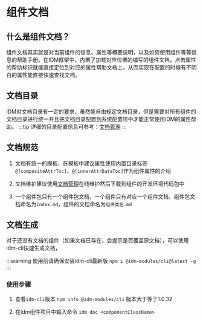 # 组件文档
## 什么是组件文档？
组件文档其实就是对当前组件的信息、属性等概要说明，以及如何使用组件等等信息的帮助手册。在IDM框架中，内置了加载对应位置的编写的组件文档，点击属性的帮助标识就能直接定位到对应的属性帮助文档上，从而实现在配置的时候有不明白的属性能直接快速查找文档。

## 文档目录
IDM对文档目录有一定的要求，虽然能自由规定文档目录，但是需要对所有组件的文档目录进行统一并且把文档目录配置到系统配置项中才能正常使用IDM的属性帮助。
:::tip
详细的目录配置信息可参考：[文档管理](../guide/documentmanage.md)
:::
## 文档规范
1. 文档有统一的模板，在模板中建议属性使用内置目录标签`@[compositeAttrToc]`、`@[innerAttrDataToc]`作为组件属性的介绍

2. 文档维护建议使用[文档管理](../guide/documentmanage.md)在线维护然后下载到组件的开发环境代码包中

3. 一个组件包只有一个组件包文档，一个组件只有对应一个组件文档，组件包文档命名为`index.md`，组件的文档命名为`组件类名.md`

## 文档生成
对于还没有文档的组件（如果文档已存在，会提示是否覆盖原文档），可以使用idm-cli快速生成文档，

:::warning
使用前请确保安装idm-cli最新版 `npm i @idm-modules/cli@latest -g`
:::

### 使用步骤

1. 查看`idm-cli`版本 `npm info @idm-modules/cli` 版本大于等于1.0.32

2. 在idm组件项目中输入命令 `idm doc <componentClassName>`


